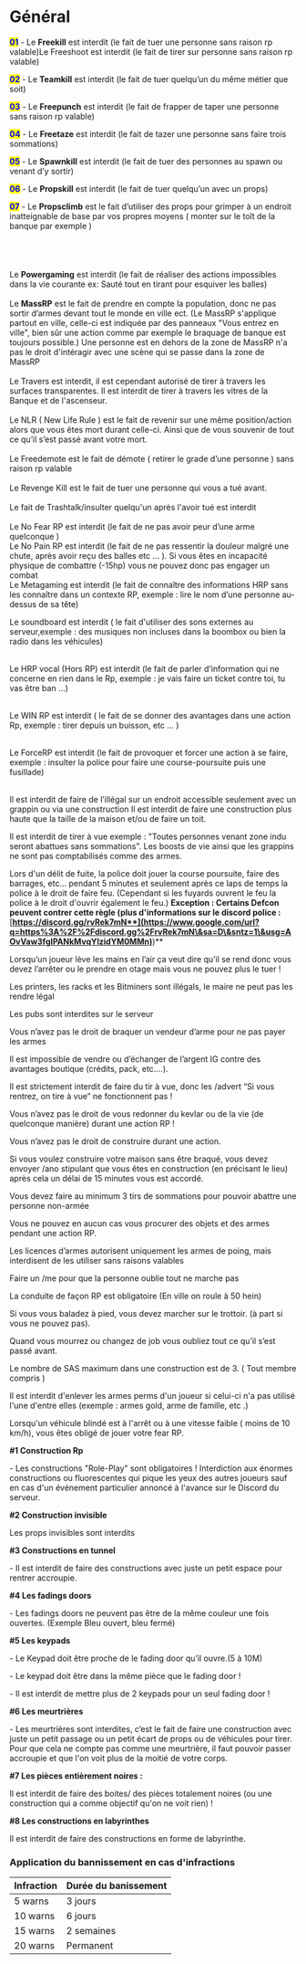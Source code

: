 # Général

<mark style="color:blue;">**01**</mark> - Le **Freekill** est interdit (le fait de tuer une personne sans raison rp valable)Le Freeshoot est interdit (le fait de tirer sur personne sans raison rp valable)

<mark style="color:blue;">**02**</mark> - Le **Teamkill** est interdit (le fait de tuer quelqu’un du même métier que soit)

<mark style="color:blue;">**03**</mark> - Le **Freepunch** est interdit (le fait de frapper de taper une personne sans raison rp valable)

<mark style="color:blue;">**04**</mark> - Le **Freetaze** est interdit (le fait de tazer une personne sans faire trois sommations)

<mark style="color:blue;">**05**</mark> - Le **Spawnkill** est interdit (le fait de tuer des personnes au spawn ou venant d’y sortir)

<mark style="color:blue;">**06**</mark> - Le **Propskill** est interdit (le fait de tuer quelqu’un avec un props)

<mark style="color:blue;">**07**</mark> - Le **Propsclimb** est le fait d’utiliser des props pour grimper à un endroit inatteignable de base par vos propres moyens ( monter sur le toît de la banque par exemple )\
\
\
\
\
Le **Powergaming** est interdit (le fait de réaliser des actions impossibles dans la vie courante ex: Sauté tout en tirant pour esquiver les balles)\
\
Le **MassRP** est le fait de prendre en compte la population, donc ne pas sortir d’armes devant tout le monde en ville ect. (Le MassRP s'applique partout en ville, celle-ci est indiquée par des panneaux "Vous entrez en ville", bien sûr une action comme par exemple le braquage de banque est toujours possible.) Une personne est en dehors de la zone de MassRP n'a pas le droit d'intéragir avec une scène qui se passe dans la zone de MassRP\
\
Le Travers est interdit, il est cependant autorisé de tirer à travers les surfaces transparentes. Il est interdit de tirer à travers les vitres de la Banque et de l'ascenseur.\
\
Le NLR ( New Life Rule ) est le fait de revenir sur une même position/action alors que vous êtes mort durant celle-ci. Ainsi que de vous souvenir de tout ce qu’il s’est passé avant votre mort.\
\
Le Freedemote est le fait de démote ( retirer le grade d’une personne ) sans raison rp valable\
\
Le Revenge Kill est le fait de tuer une personne qui vous a tué avant.\
\
Le fait de Trashtalk/insulter quelqu'un après l'avoir tué est interdit\
\
Le No Fear RP est interdit (le fait de ne pas avoir peur d’une arme quelconque )\
Le No Pain RP est interdit (le fait de ne pas ressentir la douleur malgré une chute, après avoir reçu des balles etc … ). Si vous êtes en incapacité physique de combattre (-15hp) vous ne pouvez donc pas engager un combat\
Le Metagaming est interdit (le fait de connaître des informations HRP sans les connaître dans un contexte RP, exemple : lire le nom d’une personne au-dessus de sa tête)

Le soundboard est interdit ( le fait d'utiliser des sons externes au serveur,exemple : des musiques non incluses dans la boombox ou bien la radio dans les véhicules)

\
Le HRP vocal (Hors RP) est interdit (le fait de parler d’information qui ne concerne en rien dans le Rp, exemple : je vais faire un ticket contre toi, tu vas être ban …)

\
Le WIN RP est interdit ( le fait de se donner des avantages dans une action Rp, exemple : tirer depuis un buisson, etc ... )

\
Le ForceRP est interdit (le fait de provoquer et forcer une action à se faire, exemple : insulter la police pour faire une course-poursuite puis une fusillade)

\
Il est interdit de faire de l’illégal sur un endroit accessible seulement avec un grappin ou via une construction Il est interdit de faire une construction plus haute que la taille de la maison et/ou de faire un toit.

Il est interdit de tirer à vue exemple : "Toutes personnes venant zone indu seront abattues sans sommations". Les boosts de vie ainsi que les grappins ne sont pas comptabilisés comme des armes.

Lors d'un délit de fuite, la police doit jouer la course poursuite, faire des barrages, etc... pendant 5 minutes et seulement après ce laps de temps la police à le droit de faire feu. (Cependant si les fuyards ouvrent le feu la police à le droit d'ouvrir également le feu.) **Exception : Certains Defcon peuvent contrer cette règle (plus d'informations sur le discord police :** [**https://discord.gg/rvRek7mN**](https://www.google.com/url?q=https%3A%2F%2Fdiscord.gg%2FrvRek7mN\&sa=D\&sntz=1\&usg=AOvVaw3fgIPANkMvqYlzidYM0MMn)**)**

Lorsqu’un joueur lève les mains en l’air ça veut dire qu’il se rend donc vous devez l’arrêter ou le prendre en otage mais vous ne pouvez plus le tuer !

Les printers, les racks et les Bitminers sont illégals, le maire ne peut pas les rendre légal

Les pubs sont interdites sur le serveur

Vous n’avez pas le droit de braquer un vendeur d’arme pour ne pas payer les armes

Il est impossible de vendre ou d’échanger de l’argent IG contre des avantages boutique (crédits, pack, etc….).

Il est strictement interdit de faire du tir à vue, donc les /advert “Si vous rentrez, on tire à vue” ne fonctionnent pas !

Vous n’avez pas le droit de vous redonner du kevlar ou de la vie (de quelconque manière) durant une action RP !

Vous n’avez pas le droit de construire durant une action.

Si vous voulez construire votre maison sans être braqué, vous devez envoyer /ano stipulant que vous êtes en construction (en précisant le lieu) après cela un délai de 15 minutes vous est accordé.

Vous devez faire au minimum 3 tirs de sommations pour pouvoir abattre une personne non-armée

Vous ne pouvez en aucun cas vous procurer des objets et des armes pendant une action RP.

Les licences d’armes autorisent uniquement les armes de poing, mais interdisent de les utiliser sans raisons valables

Faire un /me pour que la personne oublie tout ne marche pas

La conduite de façon RP est obligatoire (En ville on roule à 50 hein)

Si vous vous baladez à pied, vous devez marcher sur le trottoir. (à part si vous ne pouvez pas).

Quand vous mourrez ou changez de job vous oubliez tout ce qu’il s’est passé avant.

Le nombre de SAS maximum dans une construction est de 3. ( Tout membre compris )

Il est interdit d'enlever les armes perms d'un joueur si celui-ci n'a pas utilisé l'une d'entre elles (exemple : armes gold, arme de famille, etc .)

Lorsqu'un véhicule blindé est à l'arrêt ou à une vitesse faible ( moins de 10 km/h), vous êtes obligé de jouer votre fear RP.



**#1 Construction Rp**

\- Les constructions "Role-Play" sont obligatoires ! Interdiction aux énormes constructions ou fluorescentes qui pique les yeux des autres joueurs sauf en cas d'un événement particulier annoncé à l'avance sur le Discord du serveur.

**#2 Construction invisible**

Les props invisibles sont interdits

**#3 Constructions en tunnel**

\- Il est interdit de faire des constructions avec juste un petit espace pour rentrer accroupie.

**#4 Les fadings doors**

\- Les fadings doors ne peuvent pas être de la même couleur une fois ouvertes. (Exemple Bleu ouvert, bleu fermé)

**#5 Les keypads**

\- Le Keypad doit être proche de le fading door qu’il ouvre.(5 à 10M)

\- Le keypad doit être dans la même pièce que le fading door !

\- Il est interdit de mettre plus de 2 keypads pour un seul fading door !

**#6 Les meurtrières**

\- Les meurtrières sont interdites, c’est le fait de faire une construction avec juste un petit passage ou un petit écart de props ou de véhicules pour tirer. Pour que cela ne compte pas comme une meurtrière, il faut pouvoir passer accroupie et que l'on voit plus de la moitié de votre corps.

**#7 Les pièces entièrement noires :**

Il est interdit de faire des boites/ des pièces totalement noires (ou une construction qui a comme objectif qu'on ne voit rien) !

**#8 Les constructions en labyrinthes**

Il est interdit de faire des constructions en forme de labyrinthe.

### Application du bannissement en cas d'infractions

| Infraction | Durée du banissement |
| ---------- | -------------------- |
| 5 warns    | 3 jours              |
| 10 warns   | 6 jours              |
| 15 warns   | 2 semaines           |
| 20 warns   | Permanent            |
